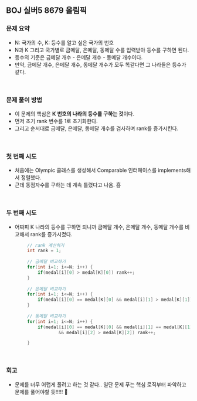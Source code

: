 ## BOJ 실버5 8679 올림픽

### 문제 요약
- N: 국가의 수, K: 등수를 알고 싶은 국가의 번호
- N과 K 그리고 국가별로 금메달, 은메달, 동메달 수를 입력받아 등수를 구하면 된다.
- 등수의 기준은 금메달 개수 - 은메달 개수 - 동메달 개수이다.
- 만약, 금메달 개수, 은메달 개수, 동메달 개수가 모두 똑같다면 그 나라들은 등수가 같다.

<br>

### 문제 풀이 방법
- 이 문제의 핵심은 **K 번호의 나라의 등수를 구하는 것**이다.
- 먼저 초기 rank 변수를 1로 초기화한다.
- 그리고 순서대로 금메달, 은메달, 동메달 개수를 검사하며 rank를 증가시킨다.

<br>

### 첫 번째 시도 
- 처음에는 Olympic 클래스를 생성해서 Comparable 인터페이스를 implements해서 정렬했다.
- 근데 동점자수를 구하는 데 계속 틀렸다고 나옴. 흠

<br>

### 두 번째 시도 
- 어짜피 K 나라의 등수를 구하면 되니까 금메달 개수, 은메달 개수, 동메달 개수를 비교해서 rank를 증가시켰다.
``` java
		// rank 계산하기 
		int rank = 1;
		
		// 금메달 비교하기 
		for(int i=1; i<=N; i++) {
			if(medal[i][0] > medal[K][0]) rank++;
		}
		
		// 은메달 비교하기 
		for(int i=1; i<=N; i++) {
			if(medal[i][0] == medal[K][0] && medal[i][1] > medal[K][1]) rank++;
		}
		
		// 동메달 비교하기 
		for(int i=1; i<=N; i++) {
			if(medal[i][0] == medal[K][0] && medal[i][1] == medal[K][1] 
					&& medal[i][2] > medal[K][2]) rank++;

		}
```

<br>

### 회고
- 문제를 너무 어렵게 풀려고 하는 것 같다.. 일단 문제 푸는 핵심 로직부터 파악하고 문제를 풀어야할 듯!!!!! 🥺 
